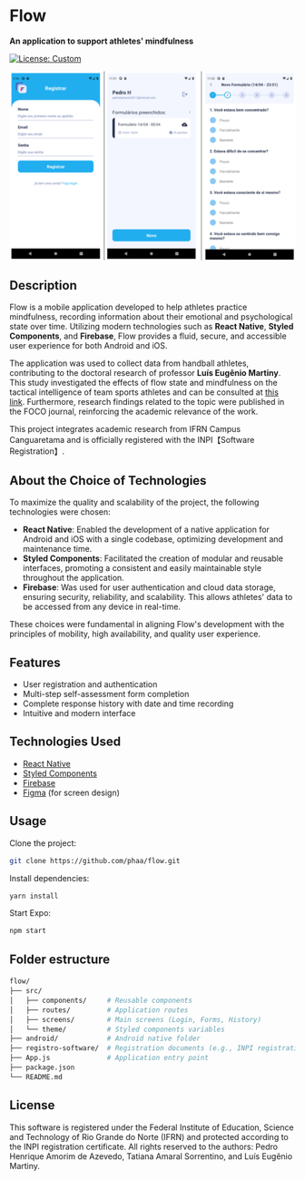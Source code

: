 # Flow

**An application to support athletes' mindfulness**

[![License: Custom](https://img.shields.io/badge/license-Custom-blue.svg)](https://suap.ifrn.edu.br/verificar-documento-externo/)

<p align="center">
  <img src="https://github.com/phaa/flow/blob/main/flow.png" title="Screen" width="800" />
</p>

## Description

Flow is a mobile application developed to help athletes practice mindfulness, recording information about their emotional and psychological state over time. Utilizing modern technologies such as **React Native**, **Styled Components**, and **Firebase**, Flow provides a fluid, secure, and accessible user experience for both Android and iOS.

The application was used to collect data from handball athletes, contributing to the doctoral research of professor **Luís Eugênio Martiny**. This study investigated the effects of flow state and mindfulness on the tactical intelligence of team sports athletes and can be consulted at [this link](https://estudogeral.uc.pt/handle/10316/117512). Furthermore, research findings related to the topic were published in the FOCO journal, reinforcing the academic relevance of the work.

This project integrates academic research from IFRN Campus Canguaretama and is officially registered with the INPI【Software Registration】.

## About the Choice of Technologies

To maximize the quality and scalability of the project, the following technologies were chosen:

- **React Native**: Enabled the development of a native application for Android and iOS with a single codebase, optimizing development and maintenance time.
- **Styled Components**: Facilitated the creation of modular and reusable interfaces, promoting a consistent and easily maintainable style throughout the application.
- **Firebase**: Was used for user authentication and cloud data storage, ensuring security, reliability, and scalability. This allows athletes' data to be accessed from any device in real-time.

These choices were fundamental in aligning Flow's development with the principles of mobility, high availability, and quality user experience.

## Features

- User registration and authentication
- Multi-step self-assessment form completion
- Complete response history with date and time recording
- Intuitive and modern interface

## Technologies Used

- [React Native](https://reactnative.dev/)
- [Styled Components](https://styled-components.com/)
- [Firebase](https://firebase.google.com/)
- [Figma](https://www.figma.com/) (for screen design)

## Usage

Clone the project:
```bash
git clone https://github.com/phaa/flow.git
```

Install dependencies:
```bash
yarn install
```

Start Expo:
```bash
npm start
```

## Folder estructure
```bash
flow/
├── src/
│   ├── components/     # Reusable components
│   ├── routes/         # Application routes
│   ├── screens/        # Main screens (Login, Forms, History)
│   └── theme/          # Styled components variables
├── android/            # Android native folder
├── registro-software/  # Registration documents (e.g., INPI registration)
├── App.js              # Application entry point
├── package.json
└── README.md
```

## License
This software is registered under the Federal Institute of Education, Science and Technology of Rio Grande do Norte (IFRN) and protected according to the INPI registration certificate.
All rights reserved to the authors: Pedro Henrique Amorim de Azevedo, Tatiana Amaral Sorrentino, and Luís Eugênio Martiny. 
